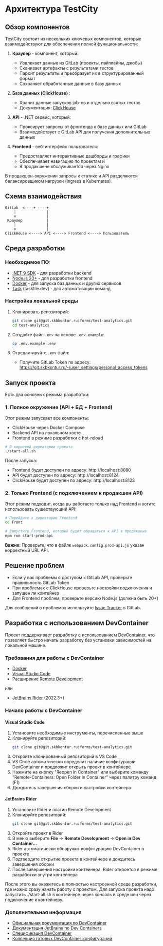 # Архитектура TestCity

## Обзор компонентов

TestCity состоит из нескольких ключевых компонентов, которые взаимодействуют для обеспечения полной функциональности:

1. **Краулер** - компонент, который:
   - Извлекает данные из GitLab (проекты, пайплайны, джобы)
   - Скачивает артефакты с результатами тестов
   - Парсит результаты и преобразует их в структурированный формат
   - Сохраняет обработанные данные в базу данных

2. **База данных (ClickHouse)** :
   - Хранит данные запусков job-ов и отдельно взятых тестов
   - Документация: [ClickHouse](https://clickhouse.com/docs)

3. **API** - .NET сервис, который:
   - Проксирует запросы от фронтенда к базе данных или GitLab
   - Взаимодействует с GitLab API для получения дополнительных данных

4. **Frontend** - веб-интерфейс пользователя:
   - Предоставляет интерактивные дашборды и графики
   - Обеспечивает навигацию по проектам и 
   - В продакшене обслуживается через Nginx

В продакшен-окружении запросы к статике и API разделяются балансировщиком нагрузки (Ingress в Kubernetes).

## Схема взаимодействия

```
GitLab  <----+ ----+
    |              |
    v              |
 Краулер           |
    |              |
    v              |
ClickHouse <----> API <----> Frontend <----> Пользователь
```

## Среда разработки

### Необходимое ПО: 

- [.NET 9 SDK](https://dotnet.microsoft.com/download/dotnet/9.0) - для разработки backend
- [Node.js 20+](https://nodejs.org/en/download/) - для разработки frontend
- [Docker](https://www.docker.com/products/docker-desktop/) - для запуска баз данных и других сервисов
- [Task](https://taskfile.dev/installation/) (taskfile.dev) - для автоматизации команд

### Настройка локальной среды

1. Клонировать репозиторий:
   ```bash
   git clone git@git.skbkontur.ru:forms/test-analytics.git
   cd test-analytics
   ```

2. Создайте файл `.env` на основе `.env.example`:
   ```bash
   cp .env.example .env
   ```

3. Отредактируйте `.env` файл:
   - Получите GitLab Token по адресу: https://git.skbkontur.ru/-/user_settings/personal_access_tokens

## Запуск проекта

Есть два основных режима разработки:

### 1. Полное окружение (API + БД + Frontend)

Этот режим запускает все компоненты:
- ClickHouse через Docker Compose
- Backend API на локальном хосте
- Frontend в режиме разработки с hot-reload

```bash
# В корневой директории проекта
./start-all.sh
```

После запуска:
- Frontend будет доступен по адресу: http://localhost:8080
- API будет доступен по адресу: http://localhost:8124
- ClickHouse будет доступен по адресу: http://localhost:8123

### 2. Только Frontend (с подключением к продакшен API)

Этот режим подходит, когда вы работаете только над Frontend и хотите использовать существующий API:

```bash
# Перейдите в директорию Frontend
cd Front

# Запустите Frontend, который будет обращаться к API в продакшене
npm run start-prod-api
```

**Важно**: Проверьте, что в файле `webpack.config.prod-api.js` указан корректный URL API.

## Решение проблем

- Если у вас проблемы с доступом к GitLab API, проверьте правильность GitLab Token
- При проблемах с ClickHouse проверьте настройки подключения и запущен ли контейнер
- Для Frontend проблем, проверьте версию Node.js (должна быть 20+)

Для сообщений о проблемах используйте [Issue Tracker](https://git.skbkontur.ru/forms/test-analytics/-/issues) в GitLab.

## Разработка с использованием DevContainer

Проект поддерживает разработку с использованием [DevContainer](https://containers.dev/), что позволяет быстро начать разработку без установки зависимостей на локальной машине.

### Требования для работы с DevContainer

- [Docker](https://www.docker.com/products/docker-desktop/) 
- [Visual Studio Code](https://code.visualstudio.com/)
- Расширение [Remote Development](https://marketplace.visualstudio.com/items?itemName=ms-vscode-remote.vscode-remote-extensionpack)

или

- [JetBrains Rider](https://www.jetbrains.com/rider/) (2022.3+)

### Начало работы с DevContainer

#### Visual Studio Code

1. Установите необходимые инструменты, перечисленные выше
2. Клонируйте репозиторий:
   ```bash
   git clone git@git.skbkontur.ru:forms/test-analytics.git
   ```
3. Откройте клонированный репозиторий в VS Code
4. VS Code автоматически определит наличие конфигурации DevContainer и предложит открыть проект в контейнере
5. Нажмите на кнопку "Reopen in Container" или выберите команду "Remote-Containers: Open Folder in Container" через палитру команд (F1)
6. Дождитесь завершения сборки и настройки контейнера

#### JetBrains Rider

1. Установите Rider и плагин Remote Development
2. Клонируйте репозиторий:
   ```bash
   git clone git@git.skbkontur.ru:forms/test-analytics.git
   ```
3. Откройте проект в Rider
4. В меню выберите **File** → **Remote Development** → **Open in Dev Container...**
5. Rider автоматически обнаружит конфигурацию DevContainer в проекте
6. Подтвердите открытие проекта в контейнере и дождитесь завершения сборки
7. После завершения настройки контейнера, Rider откроется в режиме разработки внутри контейнера

После этого вы окажетесь в полностью настроенной среде разработки, где можно сразу начать работу с проектом. Для запуска проекта надо запустить ./start-all.sh в контейнере через консоль в среде или через подключение к контейнеру.

### Дополнительная информация

- [Официальная документация по DevContainer](https://code.visualstudio.com/docs/devcontainers/containers)
- [Документация JetBrains по Dev Containers](https://www.jetbrains.com/help/rider/dev-environments-devcontainers.html)
- [Спецификация DevContainer](https://containers.dev/)
- [Коллекция готовых DevContainer конфигураций](https://github.com/microsoft/vscode-dev-containers)